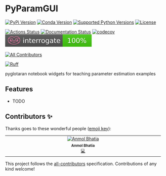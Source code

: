 # PyParamGUI

[![PyPi Version](https://img.shields.io/pypi/v/pyparamgui.svg)](https://pypi.org/project/pyparamgui/)
[![Conda Version](https://img.shields.io/conda/vn/conda-forge/pyparamgui.svg)](https://anaconda.org/conda-forge/pyparamgui)
[![Supported Python Versions](https://img.shields.io/pypi/pyversions/pyparamgui.svg)](https://pypi.org/project/pyparamgui/)
[![License](https://img.shields.io/badge/License-Apache%202.0-blue.svg)](https://opensource.org/licenses/Apache-2.0)

[![Actions Status](https://github.com/glotaran/pyparamgui/workflows/Tests/badge.svg)](https://github.com/glotaran/pyparamgui/actions)
[![Documentation Status](https://readthedocs.org/projects/pyparamgui/badge/?version=latest)](https://pyparamgui.readthedocs.io/en/latest/?badge=latest)
[![codecov](https://codecov.io/gh/glotaran/pyparamgui/branch/main/graph/badge.svg)](https://codecov.io/gh/glotaran/pyparamgui)
[![Documentation Coverage](https://raw.githubusercontent.com/glotaran/pyparamgui/main/docs/_static/interrogate_badge.svg)](https://github.com/glotaran/pyparamgui)

[![All Contributors](https://img.shields.io/github/all-contributors/glotaran/pyparamgui)](#contributors)

[![Ruff](https://img.shields.io/endpoint?url=https://raw.githubusercontent.com/astral-sh/ruff/main/assets/badge/v2.json)](https://github.com/astral-sh/ruff)

pyglotaran notebook widgets for teaching parameter estimation examples

## Features

- TODO

## Contributors ✨

Thanks goes to these wonderful people ([emoji key](https://allcontributors.org/docs/en/emoji-key)):

<!-- ALL-CONTRIBUTORS-LIST:START - Do not remove or modify this section -->
<!-- prettier-ignore-start -->
<!-- markdownlint-disable -->
<table>
  <tbody>
    <tr>
      <td align="center" valign="top" width="14.28%"><a href="https://github.com/anmolbhatia05"><img src="https://avatars.githubusercontent.com/u/34206963?v=4?s=100" width="100px;" alt="Anmol Bhatia"/><br /><sub><b>Anmol Bhatia</b></sub></a><br /><a href="https://github.com/glotaran/PyParamGUI/commits?author=anmolbhatia05" title="Code">💻</a></td>
    </tr>
  </tbody>
</table>

<!-- markdownlint-restore -->
<!-- prettier-ignore-end -->

<!-- ALL-CONTRIBUTORS-LIST:END -->

This project follows the [all-contributors](https://github.com/all-contributors/all-contributors) specification. Contributions of any kind welcome!

